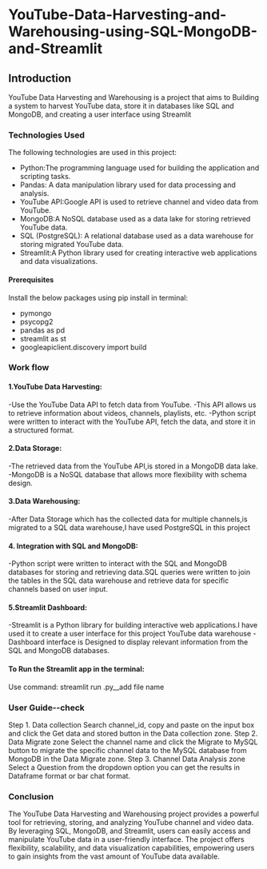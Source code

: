 # YouTube-Data-Harvesting-and-Warehousing-using-SQL-MongoDB-and-Streamlit

## Introduction
YouTube Data Harvesting and Warehousing is a project that aims to Building a system to harvest YouTube data, store it in databases like SQL and MongoDB, and creating a user interface using Streamlit

### Technologies Used

The following technologies are used in this project:

* Python:The programming language used for building the application and scripting tasks.
* Pandas: A data manipulation library used for data processing and analysis.
* YouTube API:Google API is used to retrieve channel and video data from YouTube.
* MongoDB:A NoSQL database used as a data lake for storing retrieved YouTube data.
* SQL (PostgreSQL): A relational database used as a data warehouse for storing migrated YouTube data.
* Streamlit:A Python library used for creating interactive web applications and data visualizations.


#### Prerequisites
Install the below packages using pip install in terminal:
- pymongo
- psycopg2
- pandas as pd
- streamlit as st
- googleapiclient.discovery import build

### Work flow
#### 1.YouTube Data Harvesting:
-Use the YouTube Data API to fetch data from YouTube. 
-This API allows us to retrieve information about videos, channels, playlists, etc.
-Python script were written to interact with the YouTube API, fetch the data, and store it in a structured format.

#### 2.Data Storage:
-The retrieved data from the YouTube API,is stored in a MongoDB data lake.
-MongoDB is a NoSQL database that allows more flexibility with schema design.

#### 3.Data Warehousing:
-After Data Storage which has the collected data for multiple channels,is migrated to a SQL data warehouse,I have used PostgreSQL in this project

#### 4. Integration with SQL and MongoDB:
 -Python script were written to interact with the SQL and MongoDB databases for storing and retrieving data.SQL queries were written to join the tables in the SQL data warehouse and retrieve data for specific channels based on user input.

 #### 5.Streamlit Dashboard:
 -Streamlit is a Python library for building interactive web applications.I have used it to create a user interface for this project YouTube data warehouse
 -Dashboard interface is Designed to display relevant information from the SQL and MongoDB databases.

 #### To Run the Streamlit app in the terminal:
Use command: streamlit run .py__add file name

### User Guide--check 
Step 1. Data collection
Search channel_id, copy and paste on the input box and click the Get data and stored button in the Data collection zone.
Step 2. Data Migrate zone
Select the channel name and click the Migrate to MySQL button to migrate the specific channel data to the MySQL database from MongoDB in the Data Migrate zone.
Step 3. Channel Data Analysis zone
Select a Question from the dropdown option you can get the results in Dataframe format or bar chat format.


### Conclusion

The YouTube Data Harvesting and Warehousing project provides a powerful tool for retrieving, storing, and analyzing YouTube channel and video data. By leveraging SQL, MongoDB, and Streamlit, users can easily access and manipulate YouTube data in a user-friendly interface. The project offers flexibility, scalability, and data visualization capabilities, empowering users to gain insights from the vast amount of YouTube data available.
